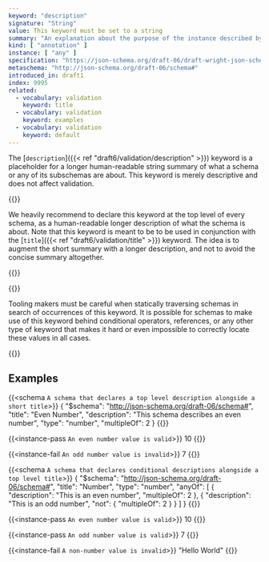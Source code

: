 ```yaml
---
keyword: "description"
signature: "String"
value: This keyword must be set to a string
summary: "An explanation about the purpose of the instance described by the schema."
kind: [ "annotation" ]
instance: [ "any" ]
specification: "https://json-schema.org/draft-06/draft-wright-json-schema-validation-01#rfc.section.7.2"
metaschema: "http://json-schema.org/draft-06/schema#"
introduced_in: draft1
index: 9995
related:
  - vocabulary: validation
    keyword: title
  - vocabulary: validation
    keyword: examples
  - vocabulary: validation
    keyword: default
---
```



The [`description`]({{< ref "draft6/validation/description" >}}) keyword is a
placeholder for a longer human-readable string summary of what a schema or any
of its subschemas are about. This keyword is merely descriptive and does not
affect validation.

{{<best-practice>}}

We heavily recommend to declare this keyword at the top level of every schema,
as a human-readable longer description of what the schema is about.
Note that this keyword is meant to be to be used in conjunction with the
[`title`]({{< ref "draft6/validation/title" >}}) keyword. The idea is to
augment the short summary with a longer description, and not to avoid the
concise summary altogether.

{{</best-practice>}}

{{<common-pitfall>}}

Tooling makers must be careful when statically traversing schemas in search of
occurrences of this keyword. It is possible for schemas to make use of this
keyword behind conditional operators, references, or any other type of keyword
that makes it hard or even impossible to correctly locate these values in all
cases.

{{</common-pitfall>}}

## Examples

{{<schema `A schema that declares a top level description alongside a short title`>}}
{
  "$schema": "http://json-schema.org/draft-06/schema#",
  "title": "Even Number",
  "description": "This schema describes an even number",
  "type": "number",
  "multipleOf": 2
}
{{</schema>}}

{{<instance-pass `An even number value is valid`>}}
10
{{</instance-pass>}}

{{<instance-fail `An odd number value is invalid`>}}
7
{{</instance-fail>}}

{{<schema `A schema that declares conditional descriptions alongside a top level title`>}}
{
  "$schema": "http://json-schema.org/draft-06/schema#",
  "title": "Number",
  "type": "number",
  "anyOf": [
    {
      "description": "This is an even number",
      "multipleOf": 2
    },
    {
      "description": "This is an odd number",
      "not": {
        "multipleOf": 2
      }
    }
  ]
}
{{</schema>}}

{{<instance-pass `An even number value is valid`>}}
10
{{</instance-pass>}}

{{<instance-pass `An odd number value is valid`>}}
7
{{</instance-pass>}}

{{<instance-fail `A non-number value is invalid`>}}
"Hello World"
{{</instance-fail>}}
